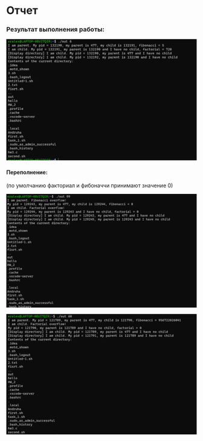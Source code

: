 # Отчет

### Результат выполнения работы:

![img.png](imgs/img.png)

#### Переполнение:  
(по умолчанию факториал и фибоначчи принимают значение 0)

![img_3.png](imgs/img_3.png)

![img_2.png](imgs/img_2.png)
